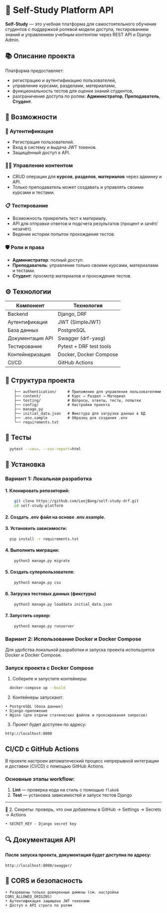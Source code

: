 # 🧠 Self-Study Platform API

**Self-Study** — это учебная платформа для самостоятельного обучения студентов с поддержкой ролевой модели доступа, тестированием знаний и управлением учебным контентом через REST API и Django Admin.

## 📚 Описание проекта

Платформа предоставляет:
- регистрацию и аутентификацию пользователей,
- управление курсами, разделами, материалами,
- функциональность тестов для оценки знаний студентов,
- разграничение доступа по ролям: **Администратор**, **Преподаватель**, **Студент**.

## 🚀 Возможности

### 🔐 Аутентификация
- Регистрация пользователей.
- Вход в систему и выдача JWT токенов.
- Защищённый доступ к API.

### 🧑‍🏫 Управление контентом
- CRUD операции для **курсов**, **разделов**, **материалов** через админку и API.
- Только преподаватель может создавать и управлять своими курсами и тестами.

### 📋 Тестирование
- Возможность прикрепить тест к материалу.
- API для отправки ответов и подсчета результатов (процент и зачёт/незачёт).
- Ведение истории попыток прохождения тестов.

### 🛡️ Роли и права
- **Администратор**: полный доступ.
- **Преподаватель**: управление только своими курсами, материалами и тестами.
- **Студент**: просмотр материалов и прохождение тестов.

## ⚙️ Технологии

| Компонент        | Технология             |
|------------------|------------------------|
| Backend          | Django, DRF            |
| Аутентификация   | JWT (SimpleJWT)        |
| База данных      | PostgreSQL             |
| Документация API | Swagger (drf-yasg)     |
| Тестирование     | Pytest + DRF test tools|
| Контейнеризация  | Docker, Docker Compose |
| CI/CD            | GitHub Actions         |

## 📂 Структура проекта

```text
    ├── authentication/     # Приложение для управления пользователями
    ├── content/            # Курс → Раздел → Материал
    ├── testing/            # Вопросы, ответы, тесты, попытки
    ├── config/             # Настройки проекта
    ├── manage.py
    ├── initial_data.json   # Фикстура для загрузки данных в БД
    ├── .env.sample         # Образец для создания .env
    └── requirements.txt
```

## 🧪 Тесты
```bash
  pytest --cov=. --cov-report=html
```
## 📌 Установка
### Вариант 1: Локальная разработка
#### 1. Клонировать репозиторий:
```bash
    git clone https://github.com/LeojBang/self-study-drf.git
    cd self-study-platform
```
#### 2. Создать .env файл на основе .env.example.
#### 3. Установить зависимости:
```bash
  pip install -r requirements.txt
```
#### 4. Выполнить миграции:
```bash
    python3 manage.py migrate
```
#### 5. Создать суперпользователя:
```bash
    python3 manage.py csu
```
#### 6. Загрузка тестовых данных (фикстуры)
```bash
    python3 manage.py loaddata initial_data.json
```
#### 7. Запустить сервер:
```bash
    python3 manage.py runserver
```

### Вариант 2: Использование Docker и Docker Compose

Для удобства локальной разработки и запуска проекта используется Docker и Docker Compose.

### Запуск проекта с Docker Compose

1. Соберите и запустите контейнеры:

```bash
  docker-compose up --build
```
2.	Контейнеры запускают:
```text
• PostgreSQL (база данных)
• Django-приложение
• Nginx (для отдачи статических файлов и проксирования запросов)
```
3.	Проект будет доступен по адресу: 
```
http://localhost:8000
```

## CI/CD с GitHub Actions

В проекте настроен автоматический процесс непрерывной интеграции и доставки (CI/CD) с помощью GitHub Actions.

### Основные этапы workflow:

1. **Lint** — проверка кода на стиль с помощью `flake8`  
2. **Test** — установка зависимостей и запуск тестов Django  

---
🔐 2. Секреты: проверь, что они добавлены в GitHub → Settings → Secrets → Actions

    • SECRET_KEY - Django secret key


## 🔍 Документация API
#### После запуска проекта, документация будет доступна по адресу:
```text
http://localhost:8000/swagger/
```
## 🔐 CORS и безопасность
```text
• Разрешены только доверенные домены (см. настройки CORS_ALLOWED_ORIGINS)
• Аутентификация защищена JWT токенами
• Доступ к API строго по ролям
```
